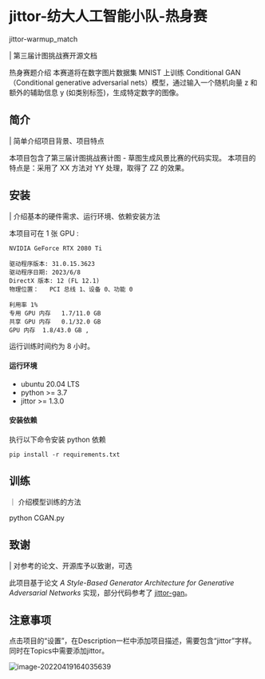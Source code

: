 # jittor-纺大人工智能小队-热身赛
jittor-warmup_match

| 第三届计图挑战赛开源文档

热身赛题介绍
本赛道将在数字图片数据集 MNIST 上训练 Conditional GAN（Conditional generative adversarial nets）模型，通过输入一个随机向量 z 和额外的辅助信息 y (如类别标签)，生成特定数字的图像。

## 简介
| 简单介绍项目背景、项目特点

本项目包含了第三届计图挑战赛计图 - 草图生成风景比赛的代码实现。
本项目的特点是：采用了 XX 方法对 YY 处理，取得了 ZZ 的效果。

## 安装 
| 介绍基本的硬件需求、运行环境、依赖安装方法

本项目可在 1 张 GPU :

	NVIDIA GeForce RTX 2080 Ti

	驱动程序版本:	31.0.15.3623
	驱动程序日期:	2023/6/8
	DirectX 版本:	12 (FL 12.1)
	物理位置：	PCI 总线 1、设备 0、功能 0

	利用率	1%
	专用 GPU 内存	1.7/11.0 GB
	共享 GPU 内存	0.1/32.0 GB
	GPU 内存	1.8/43.0 GB ,

运行训练时间约为 8 小时。

#### 运行环境
- ubuntu 20.04 LTS
- python >= 3.7
- jittor >= 1.3.0

#### 安装依赖
执行以下命令安装 python 依赖
```
pip install -r requirements.txt
```

## 训练
｜ 介绍模型训练的方法

python CGAN.py

## 致谢
| 对参考的论文、开源库予以致谢，可选

此项目基于论文 *A Style-Based Generator Architecture for Generative Adversarial Networks* 实现，部分代码参考了 [jittor-gan](https://github.com/Jittor/gan-jittor)。

## 注意事项

点击项目的“设置”，在Description一栏中添加项目描述，需要包含“jittor”字样。同时在Topics中需要添加jittor。

![image-20220419164035639](https://s3.bmp.ovh/imgs/2022/04/19/6a3aa627eab5f159.png)
